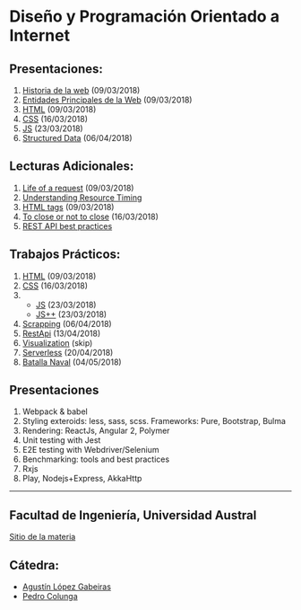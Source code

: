 # Diseño y Programación Orientado a Internet

## Presentaciones:

1. [Historia de la web](history) (09/03/2018)
2. [Entidades Principales de la Web](entities) (09/03/2018)
3. [HTML](html) (09/03/2018)
4. [CSS](styles) (16/03/2018)
5. [JS](js) (23/03/2018)
6. [Structured Data](structured-data) (06/04/2018)

## Lecturas Adicionales:

1. [Life of a request](http://igoro.com/archive/what-really-happens-when-you-navigate-to-a-url) (09/03/2018)
2. [Understanding Resource Timing](https://developers.google.com/web/tools/chrome-devtools/network-performance/understanding-resource-timing)
2. [HTML tags](http://www.w3schools.com/tags) (09/03/2018)
3. [To close or not to close](http://www.colorglare.com/2014/02/03/to-close-or-not-to-close.html) (16/03/2018)
4. [REST API best practices](https://www.merixstudio.com/blog/best-practices-rest-api-development/)

## Trabajos Prácticos:

1. [HTML](practice/html) (09/03/2018)
2. [CSS](practice/styles) (16/03/2018)
3. - [JS](practice/js) (23/03/2018)
   - [JS++](practice/js++) (23/03/2018)
4. [Scrapping](practice/scrapping) (06/04/2018)
5. [RestApi](practice/restapi) (13/04/2018)
6. [Visualization](practice/visualization) (skip)
7. [Serverless](practice/serverless) (20/04/2018)
8. [Batalla Naval](practice/papoy) (04/05/2018)

## Presentaciones

1. Webpack & babel
3. Styling exteroids: less, sass, scss. Frameworks: Pure, Bootstrap, Bulma
4. Rendering: ReactJs, Angular 2, Polymer
5. Unit testing with Jest
6. E2E testing with Webdriver/Selenium
7. Benchmarking: tools and best practices
8. Rxjs
9. Play, Nodejs+Express, AkkaHttp

---

## Facultad de Ingeniería, Universidad Austral

[Sitio de la materia](http://facultaddeingenieria.github.io/dpoi)

## Cátedra:

* [Agustín López Gabeiras](//github.com/agustinlg)
* [Pedro Colunga](//github.com/pcolunga)
